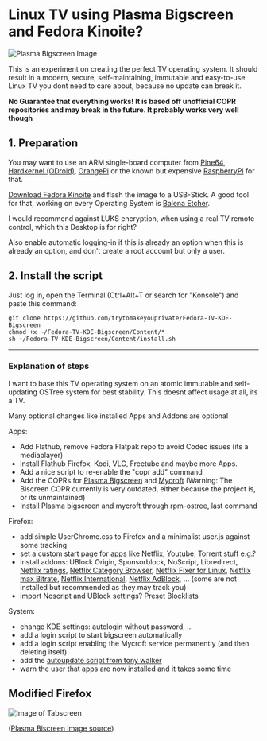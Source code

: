 # Linux TV using Plasma Bigscreen and Fedora Kinoite?

![Plasma Bigscreen Image](https://github.com/trytomakeyouprivate/Fedora-TV-KDE-Bigscreen/blob/main/Content/PlasmaBigScreen.png)

This is an experiment on creating the perfect TV operating system. It should result in a modern, secure, self-maintaining, immutable and easy-to-use Linux TV you dont need to care about, because no update can break it.

**No Guarantee that everything works! It is based off unofficial COPR repositories and may break in the future. It probably works very well though**

## 1. Preparation
You may want to use an ARM single-board computer from [Pine64](https://pine64.com/), [Hardkernel (ODroid)](https://www.hardkernel.com/), [OrangePi](https://orangepi.com/) or the known but expensive [RaspberryPi](https://www.raspberrypi.com/) for that.

[Download Fedora Kinoite](https://kinoite.fedoraproject.org/download/) and flash the image to a USB-Stick. A good tool for that, working on every Operating System is [Balena Etcher](https://github.com/balena-io/etcher/releases/latest).

I would recommend against LUKS encryption, when using a real TV remote control, which this Desktop is for right?

Also enable automatic logging-in if this is already an option when this is already an option, and don't create a root account but only a user.

## 2. Install the script

Just log in, open the Terminal (Ctrl+Alt+T or search for "Konsole") and paste this command:

```
git clone https://github.com/trytomakeyouprivate/Fedora-TV-KDE-Bigscreen
chmod +x ~/Fedora-TV-KDE-Bigscreen/Content/*
sh ~/Fedora-TV-KDE-Bigscreen/Content/install.sh
```

---

### Explanation of steps
I want to base this TV operating system on an atomic immutable and self-updating OSTree system for best stability. This doesnt affect usage at all, its a TV.

Many optional changes like installed Apps and Addons are optional

Apps:
- Add Flathub, remove Fedora Flatpak repo to avoid Codec issues (its a mediaplayer)
- install Flathub Firefox, Kodi, VLC, Freetube and maybe more Apps.
- Add a nice script to re-enable the "copr add" command
- Add the COPRs for [Plasma Bigscreen](https://copr.fedorainfracloud.org/coprs/darrencocco/plasma-bigscreen/) and [Mycroft](https://copr.fedorainfracloud.org/coprs/lyessaadi/mycroft/) (Warning: The Biscreen COPR currently is very outdated, either because the project is, or its unmaintained)
- Install Plasma bigscreen and mycroft through rpm-ostree, last command

Firefox:
- add simple UserChrome.css to Firefox and a minimalist user.js against some tracking
- set a custom start page for apps like Netflix, Youtube, Torrent stuff e.g.?
- install addons: UBlock Origin, Sponsorblock, NoScript, Libredirect, [Netflix ratings](https://addons.mozilla.org/de/firefox/addon/film-scores-for-netflix), [Netflix Category Browser](https://addons.mozilla.org/de/firefox/addon/netflix-category-browser), [Netflix Fixer for Linux](https://addons.mozilla.org/de/firefox/addon/netflix-fixer-for-linux), [Netflix max Bitrate](https://addons.mozilla.org/de/firefox/addon/netflix-max-bitrate), [Netflix International](https://addons.mozilla.org/de/firefox/addon/netflix-international), [Netflix AdBlock](https://addons.mozilla.org/de/firefox/addon/netflix-adblock), ... (some are not installed but recommended as they may track you)
- import Noscript and UBlock settings? Preset Blocklists

System:
- change KDE settings: autologin without password, ...
- add a login script to start bigscreen automatically
- add a login script enabling the Mycroft service permanently (and then deleting itself)
- add the [autoupdate script from tony walker](https://github.com/tonywalker1/silverblue-update)
- warn the user that apps are now installed and it takes some time

## Modified Firefox
![Image of Tabscreen](https://github.com/trytomakeyouprivate/Fedora-TV-KDE-Bigscreen/blob/main/Content/Firefox-TV.png)


([Plasma Biscreen image source](https://www.muylinux.com/wp-content/uploads/2020/03/PlasmaBigScreen.jpg))
